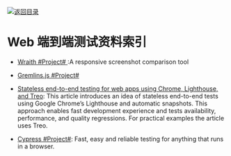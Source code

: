 [![返回目录](https://parg.co/UGo)](https://parg.co/b4z)

# Web 端到端测试资料索引

* [Wraith #Project# ](https://github.com/bbc-news/wraith):A responsive screenshot comparison tool

* [Gremlins.js #Project# ](https://github.com/marmelab/gremlins.js)

* [Stateless end-to-end testing for web apps using Chrome, Lighthouse, and Treo](https://hackernoon.com/stateless-end-to-end-testing-for-web-apps-7b54855f3c48?source=linkShare-fe48c4221a4c-1508838031): This article introduces an idea of stateless end-to-end tests using Google Chrome’s Lighthouse and automatic snapshots. This approach enables fast development experience and tests availability, performance, and quality regressions. For practical examples the article uses Treo.

* [Cypress #Project#](https://github.com/cypress-io/cypress): Fast, easy and reliable testing for anything that runs in a browser.
